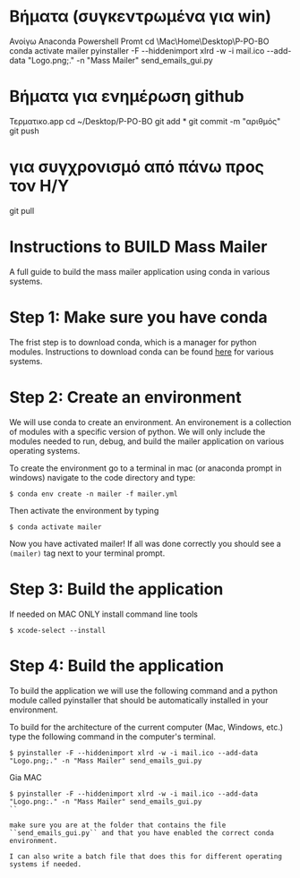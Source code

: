 
# Βήματα (συγκεντρωμένα για win)
Ανοίγω Anaconda Powershell Promt
cd \\Mac\Home\Desktop\P-PO-BO
conda activate mailer
pyinstaller -F --hiddenimport xlrd -w -i mail.ico --add-data "Logo.png;." -n "Mass Mailer" send_emails_gui.py

# Βήματα για ενημέρωση github
Τερματικο.app
cd ~/Desktop/P-PO-BO
git add *
git commit -m "αριθμός"
git push
# για συγχρονισμό από πάνω προς τον Η/Υ
git pull


# Instructions to BUILD Mass Mailer

A full guide to build the mass mailer application using conda in various systems.

# Step 1: Make sure you have conda

The frist step is to download conda, which is a manager for python modules. Instructions to download conda can be found [here](https://docs.conda.io/projects/conda/en/latest/user-guide/install/index.html) for various systems.

# Step 2: Create an environment

We will use conda to create an environment. An environement is a collection of modules with a specific version of python. We will only include the modules needed to run, debug, and build the mailer application on various operating systems. 

To create the environment go to a terminal in mac (or anaconda prompt in windows) navigate to the code directory and type:

```shell
$ conda env create -n mailer -f mailer.yml
```

Then activate the environment by typing

```shell
$ conda activate mailer
```

Now you have activated mailer! If all was done correctly you should see a ``(mailer)`` tag next to your terminal prompt.

# Step 3: Build the application

If needed on MAC ONLY install command line tools

```shell
$ xcode-select --install
```

# Step 4: Build the application

To build the application we will use the following command and a python module called pyinstaller that should be automatically installed in your environment.

To build for the architecture of the current computer (Mac, Windows, etc.) type the following command in the computer's terminal.

```shell
$ pyinstaller -F --hiddenimport xlrd -w -i mail.ico --add-data "Logo.png;." -n "Mass Mailer" send_emails_gui.py 
```

Gia MAC
```shell
$ pyinstaller -F --hiddenimport xlrd -w -i mail.ico --add-data "Logo.png:." -n "Mass Mailer" send_emails_gui.py 
``

make sure you are at the folder that contains the file ``send_emails_gui.py`` and that you have enabled the correct conda environment.

I can also write a batch file that does this for different operating systems if needed. 
